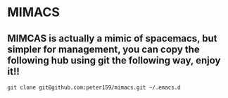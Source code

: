 # MIMACS

## MIMCAS is actually a mimic of spacemacs, but simpler for management, you can copy the following hub using git the following way, enjoy it!!
```
git clone git@github.com:peter159/mimacs.git ~/.emacs.d
```
